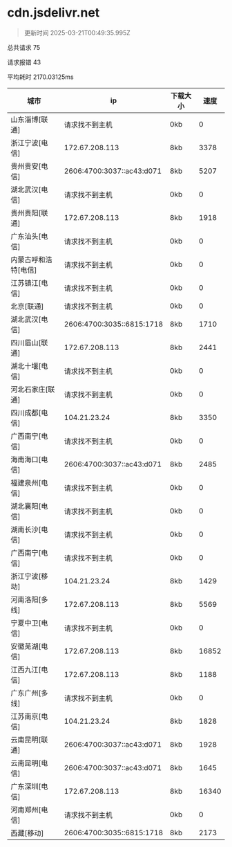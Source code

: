 
  # cdn.jsdelivr.net

  > 更新时间 2025-03-21T00:49:35.995Z
  
  总共请求 75

  请求报错 43

  平均耗时 2170.03125ms

|城市|ip|下载大小|速度|
|-----|----------|---|---|
|山东淄博[联通]|请求找不到主机|0kb|0|
|浙江宁波[电信]|172.67.208.113|8kb|3378|
|贵州贵安[电信]|2606:4700:3037::ac43:d071|8kb|5207|
|湖北武汉[电信]|请求找不到主机|0kb|0|
|贵州贵阳[联通]|172.67.208.113|8kb|1918|
|广东汕头[电信]|请求找不到主机|0kb|0|
|内蒙古呼和浩特[电信]|请求找不到主机|0kb|0|
|江苏镇江[电信]|请求找不到主机|0kb|0|
|北京[联通]|请求找不到主机|0kb|0|
|湖北武汉[电信]|2606:4700:3035::6815:1718|8kb|1710|
|四川眉山[联通]|172.67.208.113|8kb|2441|
|湖北十堰[电信]|请求找不到主机|0kb|0|
|河北石家庄[联通]|请求找不到主机|0kb|0|
|四川成都[电信]|104.21.23.24|8kb|3350|
|广西南宁[电信]|请求找不到主机|0kb|0|
|海南海口[电信]|2606:4700:3037::ac43:d071|8kb|2485|
|福建泉州[电信]|请求找不到主机|0kb|0|
|湖北襄阳[电信]|请求找不到主机|0kb|0|
|湖南长沙[电信]|请求找不到主机|0kb|0|
|广西南宁[电信]|请求找不到主机|0kb|0|
|浙江宁波[移动]|104.21.23.24|8kb|1429|
|河南洛阳[多线]|172.67.208.113|8kb|5569|
|宁夏中卫[电信]|请求找不到主机|0kb|0|
|安徽芜湖[电信]|172.67.208.113|8kb|16852|
|江西九江[电信]|172.67.208.113|8kb|1188|
|广东广州[多线]|请求找不到主机|0kb|0|
|江苏南京[电信]|104.21.23.24|8kb|1828|
|云南昆明[联通]|2606:4700:3037::ac43:d071|8kb|1928|
|云南昆明[电信]|2606:4700:3037::ac43:d071|8kb|1645|
|广东深圳[电信]|172.67.208.113|8kb|16340|
|河南郑州[电信]|请求找不到主机|0kb|0|
|西藏[移动]|2606:4700:3035::6815:1718|8kb|2173|

  